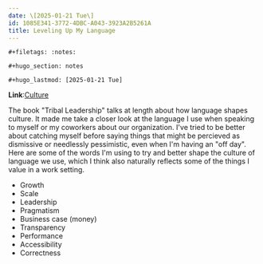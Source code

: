 ```yaml
---
date: \[2025-01-21 Tue\]
id: 1085E341-3772-4DBC-A043-3923A2B5261A
title: Leveling Up My Language
---
```


```{=org}
#+filetags: :notes:
```
```{=org}
#+hugo_section: notes
```
```{=org}
#+hugo_lastmod: [2025-01-21 Tue]
```
**Link**:[Culture](id:E8DD0A46-DD7A-4AC4-9831-FA681F44296C)

The book \"Tribal Leadership\" talks at length about how language shapes
culture. It made me take a closer look at the language I use when
speaking to myself or my coworkers about our organization. I\'ve tried
to be better about catching myself before saying things that might be
percieved as dismissive or needlessly pessimistic, even when I\'m having
an \"off day\". Here are some of the words I\'m using to try and better
shape the culture of language we use, which I think also naturally
reflects some of the things I value in a work setting.

- Growth
- Scale
- Leadership
- Pragmatism
- Business case (money)
- Transparency
- Performance
- Accessibility
- Correctness
